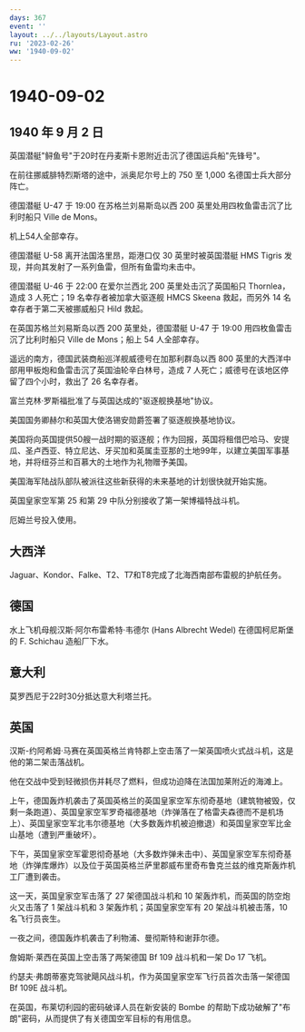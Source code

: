 ```yaml
---
days: 367
event: ''
layout: ../../layouts/Layout.astro
ru: '2023-02-26'
ww: '1940-09-02'
---
```


# 1940-09-02

## 1940 年 9 月 2 日

英国潜艇"鲟鱼号"于20时在丹麦斯卡恩附近击沉了德国运兵船"先锋号"。

在前往挪威腓特烈斯塔的途中，派奥尼尔号上的 750 至 1,000
名德国士兵大部分阵亡。

德国潜艇 U-47 于 19:00 在苏格兰刘易斯岛以西 200
英里处用四枚鱼雷击沉了比利时船只 Ville de Mons。

机上54人全部幸存。

德国潜艇 U-58 离开法国洛里昂，距港口仅 30 英里时被英国潜艇 HMS Tigris
发现，并向其发射了一系列鱼雷，但所有鱼雷均未击中。

德国潜艇 U-46 于 22:00 在爱尔兰西北 200 英里处击沉了英国船只
Thornlea，造成 3 人死亡；19 名幸存者被加拿大驱逐舰 HMCS Skeena
救起，而另外 14 名幸存者于第二天被挪威船只 Hild 救起。

在英国苏格兰刘易斯岛以西 200 英里处，德国潜艇 U-47 于 19:00
用四枚鱼雷击沉了比利时船只 Ville de Mons；船上 54 人全部幸存。

遥远的南方，德国武装商船巡洋舰威德号在加那利群岛以西 800
英里的大西洋中部用甲板炮和鱼雷击沉了英国油轮辛白林号，造成 7
人死亡；威德号在该地区停留了四个小时，救出了 26 名幸存者。

富兰克林·罗斯福批准了与英国达成的"驱逐舰换基地"协议。

美国国务卿赫尔和英国大使洛锡安勋爵签署了驱逐舰换基地协议。

美国将向英国提供50艘一战时期的驱逐舰；作为回报，英国将租借巴哈马、安提瓜、圣卢西亚、特立尼达、牙买加和英属圭亚那的土地99年，以建立美国军事基地，并将纽芬兰和百慕大的土地作为礼物赠予美国。

美国海军陆战队部队被派往这些新获得的未来基地的计划很快就开始实施。

英国皇家空军第 25 和第 29 中队分别接收了第一架博福特战斗机。

厄姆兰号投入使用。

## 大西洋

Jaguar、Kondor、Falke、T2、T7和T8完成了北海西南部布雷舰的护航任务。

## 德国

水上飞机母舰汉斯·阿尔布雷希特·韦德尔 (Hans Albrecht Wedel)
在德国柯尼斯堡的 F. Schichau 造船厂下水。

## 意大利

莫罗西尼于22时30分抵达意大利塔兰托。

## 英国

汉斯-约阿希姆·马赛在英国英格兰肯特郡上空击落了一架英国喷火式战斗机，这是他的第二架击落战机。

他在交战中受到轻微损伤并耗尽了燃料，但成功迫降在法国加莱附近的海滩上。

上午，德国轰炸机袭击了英国英格兰的英国皇家空军东彻奇基地（建筑物被毁，仅剩一条跑道）、英国皇家空军罗奇福德基地（炸弹落在了格雷夫森德而不是机场上）、英国皇家空军北韦尔德基地（大多数轰炸机被迫撤退）和英国皇家空军比金山基地（遭到严重破坏）。

下午，英国皇家空军霍恩彻奇基地（大多数炸弹未击中）、英国皇家空军东彻奇基地（炸弹库爆炸）以及位于英国英格兰萨里郡威布里奇布鲁克兰兹的维克斯轰炸机工厂遭到袭击。

这一天，英国皇家空军击落了 27 架德国战斗机和 10
架轰炸机，而英国的防空炮火又击落了 1 架战斗机和 3
架轰炸机；英国皇家空军有 20 架战斗机被击落，10 名飞行员丧生。

一夜之间，德国轰炸机袭击了利物浦、曼彻斯特和谢菲尔德。

詹姆斯·莱西在英国上空击落了两架德国 Bf 109 战斗机和一架 Do 17 飞机。

约瑟夫·弗朗蒂塞克驾驶飓风战斗机，作为英国皇家空军飞行员首次击落一架德国
Bf 109E 战斗机。

在英国，布莱切利园的密码破译人员在新安装的 Bombe
的帮助下成功破解了"布朗"密码，从而提供了有关德国空军目标的有用信息。